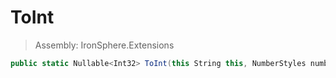 ﻿

# ToInt

> Assembly: IronSphere.Extensions

```csharp
public static Nullable<Int32> ToInt(this String this, NumberStyles numberStyles, IFormatProvider formatProvider)
```



